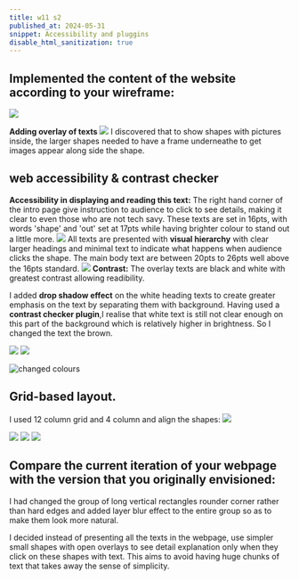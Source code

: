 ```yaml
---
title: w11 s2 
published_at: 2024-05-31
snippet: Accessibility and pluggins
disable_html_sanitization: true
---
```



## Implemented the content of the website according to your wireframe:
![ ](a4/11.png)

**Adding overlay of texts** 
![ ](a4/12.png)
I discovered that to show shapes with pictures inside, the larger shapes needed to have a frame underneathe to get images appear along side the shape.


## web accessibility & contrast checker

**Accessibility in displaying and reading this text:**
The right hand corner of the intro page give instruction to audience to click to see details, making it clear to even those who are not tech savy. These texts are set in 16pts, with words 'shape' and 'out' set at 17pts while having brighter colour to stand out a little more.
![ ](a4/text.png)
All texts are presented with **visual hierarchy** with clear larger headings and minimal text to indicate what happens when audience clicks the shape. The main body text are between 20pts to 26pts well above the 16pts standard.
![ ](a4/12.png)
**Contrast:**
The overlay texts are black and white with greatest contrast allowing readibility.


I added **drop shadow effect** on the white heading texts to create greater emphasis on the text by separating them with background.
Having used a **contrast checker plugin**,I realise that white text is  still not clear enough on this part of the background which is relatively higher in brightness. So I changed the text the brown.

![ ](a4/c1.png)
![ ](a4/c2.png)

![changed colours ](a4/c3.png)


## Grid-based layout.
I used 12 column grid and 4 column and align the shapes:
![ ](a4/8.png)

![ ](a4/p1.png)
![ ](a4/p2.png)
![ ](a4/p3.png)



## Compare the current iteration of your webpage with the version that you originally envisioned:

I had changed the group of long vertical rectangles rounder corner rather than hard edges and added layer blur effect to the entire group so as to make them look more natural.

 I decided instead of presenting all the texts in the webpage, use simpler small shapes with open overlays to see detail explanation only when they click on these shapes with text. This aims to avoid having huge chunks of text that takes away the sense of simplicity.


